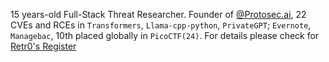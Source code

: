 15 years-old Full-Stack Threat Researcher. Founder of [@Protosec.ai](https://protosec.ai), 22 CVEs and RCEs in `Transformers`, `Llama-cpp-python`, `PrivateGPT`; `Evernote`, `Managebac`, 10th placed globally in `PicoCTF(24)`. For details please check for [Retr0's Register](0reg.dev)
